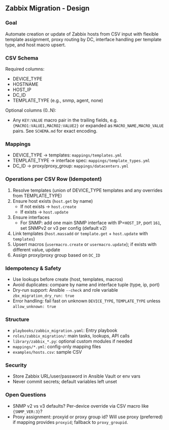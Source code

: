## Zabbix Migration - Design

### Goal
Automate creation or update of Zabbix hosts from CSV input with flexible template assignment, proxy routing by DC, interface handling per template type, and host macro upsert.

### CSV Schema
Required columns:
- DEVICE_TYPE
- HOSTNAME
- HOST_IP
- DC_ID
- TEMPLATE_TYPE (e.g., snmp, agent, none)

Optional columns (0..N):
- Any `KEY:VALUE` macro pair in the trailing fields, e.g. `{MACRO1:VALUE1,MACRO2:VALUE2}` or expanded as `MACRO_NAME,MACRO_VALUE` pairs. See `SCHEMA.md` for exact encoding.

### Mappings
- DEVICE_TYPE → templates: `mappings/templates.yml`
- TEMPLATE_TYPE → interface spec: `mappings/template_types.yml`
- DC_ID → proxy/proxy_group: `mappings/datacenters.yml`

### Operations per CSV Row (Idempotent)
1. Resolve templates (union of DEVICE_TYPE templates and any overrides from TEMPLATE_TYPE)
2. Ensure host exists (`host.get` by name)
   - If not exists → `host.create`
   - If exists → `host.update`
3. Ensure interfaces
   - For SNMP: add one main SNMP interface with IP=`HOST_IP`, port `161`, set SNMPv2 or v3 per config (default v2)
4. Link templates (`host.massadd` or `template.get` + `host.update` with `templates`)
5. Upsert macros (`usermacro.create` or `usermacro.update`); if exists with different value, update
6. Assign proxy/proxy group based on `DC_ID`

### Idempotency & Safety
- Use lookups before create (host, templates, macros)
- Avoid duplicates: compare by name and interface tuple (type, ip, port)
- Dry-run support: Ansible `--check` and role variable `zbx_migration_dry_run: true`
- Error handling: fail fast on unknown `DEVICE_TYPE`, `TEMPLATE_TYPE` unless `allow_unknown: true`

### Structure
- `playbooks/zabbix_migration.yaml`: Entry playbook
- `roles/zabbix_migration/`: main tasks, lookups, API calls
- `library/zabbix_*.py`: optional custom modules if needed
- `mappings/*.yml`: config-only mapping files
- `examples/hosts.csv`: sample CSV

### Security
- Store Zabbix URL/user/password in Ansible Vault or env vars
- Never commit secrets; default variables left unset

### Open Questions
- SNMP v2 vs v3 defaults? Per-device override via CSV macro like `{SNMP_VER:3}`?
- Proxy assignment: proxyid or proxy group id? Will use proxy (preferred) if mapping provides `proxyid`; fallback to `proxy_groupid`.


